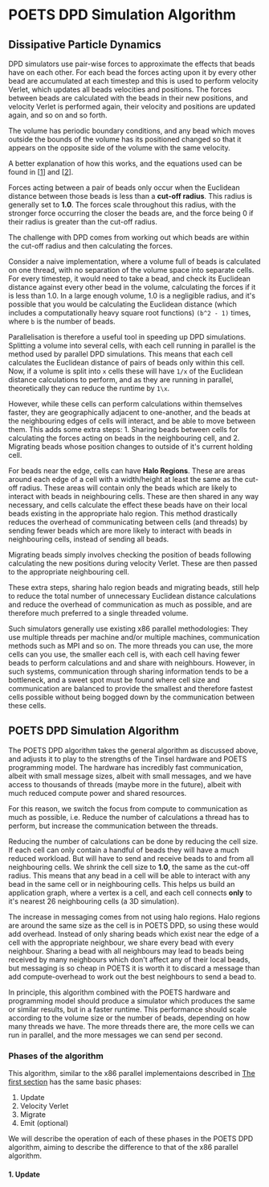 # POETS DPD Simulation Algorithm

## Dissipative Particle Dynamics

DPD simulators use pair-wise forces to approximate the effects that beads have
on each other. For each bead the forces acting upon it by every other bead are
accumulated at each timestep and this is used to perform velocity Verlet, which
updates all beads velocities and positions. The forces between beads are
calculated with the beads in their new positions, and velocity Verlet is
performed again, their velocity and positions are updated again, and so on and
so forth.

The volume has periodic boundary conditions, and any bead which moves outside
the bounds of the volume has its positioned changed so that it appears on the
opposite side of the volume with the same velocity.

A better explanation of how this works, and the equations used can be found in
[[1](http://www.cse.scitech.ac.uk/ccg/software/DL_MESO/MANUAL/USRMAN.pdf)] and
[[2](https://www.sciencedirect.com/science/article/pii/S0010465514002203)].

Forces acting between a pair of beads only occur when the Euclidean distance
between those beads is less than a **cut-off radius**. This radius is generally
set to **1.0**. The forces scale throughout this radius, with the stronger force
occurring the closer the beads are, and the force being 0 if their radius is
greater than the cut-off radius.

The challenge with DPD comes from working out which beads are within the cut-off
radius and then calculating the forces.

Consider a naive implementation, where a volume full of beads is calculated on
one thread, with no separation of the volume space into separate cells. For every
timestep, it would need to take a bead, and check its Euclidean distance against
every other bead in the volume, calculating the forces if it is less than 1.0.
In a large enough volume, 1.0 is a negligible radius, and it's possible that you
would be calculating the Euclidean distance (which includes a
computationally heavy square root functions) `(b^2 - 1)` times, where `b` is the
number of beads.

Parallelisation is therefore a useful tool in speeding up DPD simulations.
Splitting a volume into several cells, with each cell running in parallel is the
method used by parallel DPD simulations. This means that each cell calculates
the Euclidean distance of pairs of beads only within this cell. Now, if a
volume is split into `x` cells these will have `1/x` of the Euclidean distance
calculations to perform, and as they are running in parallel, theoretically they
can reduce the runtime by `1\x`.

However, while these cells can perform calculations within themselves faster,
they are geographically adjacent to one-another, and the beads at the
neighbouring edges of cells will interact, and be able to move between them.
This adds some extra steps: 1. Sharing beads between cells for calculating the
forces acting on beads in the neighbouring cell, and 2. Migrating beads whose
position changes to outside of it's current holding cell.

For beads near the edge, cells can have **Halo Regions**. These are areas around
each edge of a cell with a width/height at least the same as the cut-off radius.
These areas will contain only the beads which are likely to interact with beads
in neighbouring cells. These are then shared in any way necessary, and cells
calculate the effect these beads have on their local beads existing in the
appropriate halo region. This method drastically reduces the overhead of
communicating between cells (and threads) by sending fewer beads which are more
likely to interact with beads in neighbouring cells, instead of sending all
beads.

Migrating beads simply involves checking the position of beads following
calculating the new positions during velocity Verlet. These are then passed to
the appropriate neighbouring cell.

These extra steps, sharing halo region beads and migrating beads, still help to
reduce the total number of unnecessary Euclidean distance calculations and
reduce the overhead of communication as much as possible, and are therefore much
preferred to a single threaded volume.

Such simulators generally use existing x86 parallel methodologies: They use
multiple threads per machine and/or multiple machines, communication methods
such as MPI and so on. The more threads you can use, the more cells can you
use, the smaller each cell is, with each cell having fewer beads to perform
calculations and and share with neighbours. However, in such systems,
communication through sharing information tends to be a bottleneck, and a sweet
spot must be found where cell size and communication are balanced to provide the
smallest and therefore fastest cells possible without being bogged down by the
communication between these cells.

## POETS DPD Simulation Algorithm

The POETS DPD algorithm takes the general algorithm as discussed above, and
adjusts it to play to the strengths of the Tinsel hardware and POETS programming
model. The hardware has incredibly fast communication, albeit with small message
sizes, albeit with small messages, and we have access to thousands of threads
(maybe more in the future), albeit with much reduced compute power and shared
resources.

For this reason, we switch the focus from compute to communication as much as
possible, i.e. Reduce the number of calculations a thread has to perform, but
increase the communication between the threads.

Reducing the number of calculations can be done by reducing the cell size. If
each cell can only contain a handful of beads they will have a much reduced
workload. But will have to send and receive beads to and from all neighbouring
cells. We shrink the cell size to **1.0**, the same as the cut-off radius. This
means that any bead in a cell will be able to interact with any bead in the same
cell or in neighbouring cells. This helps us build an application graph,
where a vertex is a cell, and each cell connects **only** to it's nearest
26 neighbouring cells (a 3D simulation).

The increase in messaging comes from not using halo regions. Halo regions are
around the same size as the cell is in POETS DPD, so using these would add
overhead. Instead of only sharing beads which exist near the edge of a cell with
the appropriate neighbour, we share every bead with every neighbour. Sharing a
bead with all neighbours may lead to beads being received by many neighbours
which don't affect any of their local beads, but messaging is so cheap in POETS
it is worth it to discard a message than add compute-overhead to work out the
best neighbours to send a bead to.

In principle, this algorithm combined with the POETS hardware and programming
model should produce a simulator which produces the same or similar results, but
in a faster runtime. This performance should scale according to the volume size
or the number of beads, depending on how many threads we have. The more threads
there are, the more cells we can run in parallel, and the more messages we can
send per second.

### Phases of the algorithm

This algorithm, similar to the x86 parallel implementaions described in [The
first section](#dissipative-particle-dynamics) has the same basic phases:

1. Update
2. Velocity Verlet
3. Migrate
4. Emit (optional)

We will describe the operation of each of these phases in the POETS DPD
algorithm, aiming to describe the difference to that of the x86 parallel
algorithm.

#### 1. Update


